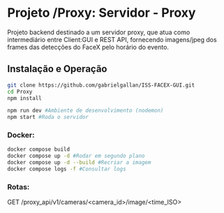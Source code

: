 # Projeto /Proxy: Servidor - Proxy
Projeto backend destinado a um servidor proxy, que atua como intermediário entre Client:GUI e REST API, fornecendo imagens/jpeg dos frames das detecções do FaceX pelo horário do evento.

## Instalação e Operação
```bash
git clone https://github.com/gabrielgallan/ISS-FACEX-GUI.git
cd Proxy
npm install
```
```bash 
npm run dev #Ambiente de desenvolvimento (nodemon)
npm start #Roda o servidor
```
### Docker:
```bash 
docker compose build
docker compose up -d #Rodar em segundo plano
docker compose up -d --build #Recriar a imagem
docker compose logs -f #Consultar logs
```
### Rotas:
GET /proxy_api/v1/cameras/<camera_id>/image/<time_ISO>
